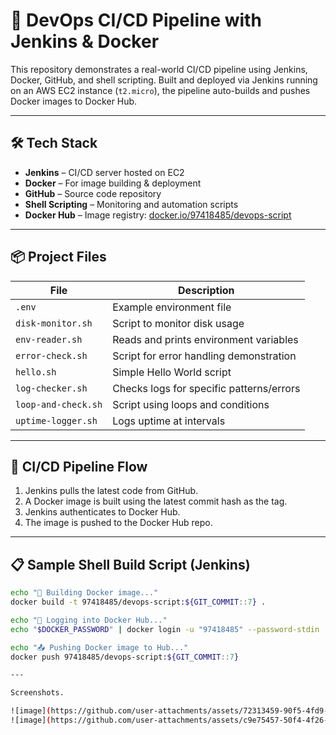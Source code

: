 # 🚀 DevOps CI/CD Pipeline with Jenkins & Docker

This repository demonstrates a real-world CI/CD pipeline using Jenkins, Docker, GitHub, and shell scripting. Built and deployed via Jenkins running on an AWS EC2 instance (`t2.micro`), the pipeline auto-builds and pushes Docker images to Docker Hub.

---

## 🛠️ Tech Stack

- **Jenkins** – CI/CD server hosted on EC2
- **Docker** – For image building & deployment
- **GitHub** – Source code repository
- **Shell Scripting** – Monitoring and automation scripts
- **Docker Hub** – Image registry: [docker.io/97418485/devops-script](https://hub.docker.com/repository/docker/97418485/devops-script)

---

## 📦 Project Files

| File              | Description                                |
|-------------------|--------------------------------------------|
| `.env`            | Example environment file                   |
| `disk-monitor.sh` | Script to monitor disk usage               |
| `env-reader.sh`   | Reads and prints environment variables     |
| `error-check.sh`  | Script for error handling demonstration    |
| `hello.sh`        | Simple Hello World script                  |
| `log-checker.sh`  | Checks logs for specific patterns/errors   |
| `loop-and-check.sh` | Script using loops and conditions       |
| `uptime-logger.sh` | Logs uptime at intervals                 |

---

## 🔁 CI/CD Pipeline Flow

1. Jenkins pulls the latest code from GitHub.
2. A Docker image is built using the latest commit hash as the tag.
3. Jenkins authenticates to Docker Hub.
4. The image is pushed to the Docker Hub repo.

---

## 📋 Sample Shell Build Script (Jenkins)

```bash
echo "🔧 Building Docker image..."
docker build -t 97418485/devops-script:${GIT_COMMIT::7} .

echo "🔐 Logging into Docker Hub..."
echo "$DOCKER_PASSWORD" | docker login -u "97418485" --password-stdin

echo "📤 Pushing Docker image to Hub..."
docker push 97418485/devops-script:${GIT_COMMIT::7}

---

Screenshots.

![image](https://github.com/user-attachments/assets/72313459-90f5-4fd9-9ffb-38c6c33394e7)
![image](https://github.com/user-attachments/assets/c9e75457-50f4-4f26-b9de-a2f8a0a951b8)


